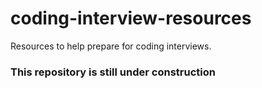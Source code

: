 # coding-interview-resources
Resources to help prepare for coding interviews.

### This repository is still under construction
